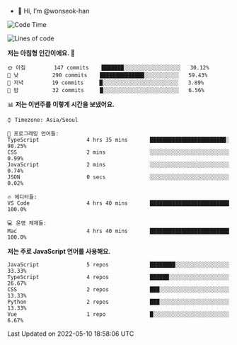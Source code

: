 - 👋 Hi, I’m @wonseok-han

<!---
wonseok-han/wonseok-han is a ✨ special ✨ repository because its `README.md` (this file) appears on your GitHub profile.
You can click the Preview link to take a look at your changes.
--->

<!--START_SECTION:waka-->
![Code Time](http://img.shields.io/badge/Code%20Time-382%20hrs%2014%20mins-blue)

![Lines of code](https://img.shields.io/badge/%EC%A0%80%EB%8A%94%20%EC%97%AC%ED%83%9C%EA%B9%8C%EC%A7%80%20-226%20Thousand%20%EC%A4%84%EC%9D%98%20%EC%BD%94%EB%93%9C%EB%A5%BC%20%EC%9E%91%EC%84%B1%ED%96%88%EC%96%B4%EC%9A%94.-blue)

**저는 아침형 인간이에요. 🐤** 

```text
🌞 아침         147 commits    ███████░░░░░░░░░░░░░░░░░░   30.12% 
🌆 낮　         290 commits    ██████████████░░░░░░░░░░░   59.43% 
🌃 저녁         19 commits     █░░░░░░░░░░░░░░░░░░░░░░░░   3.89% 
🌙 밤　         32 commits     █░░░░░░░░░░░░░░░░░░░░░░░░   6.56%

```


📊 **저는 이번주를 이렇게 시간을 보냈어요.** 

```text
⌚︎ Timezone: Asia/Seoul

💬 프로그래밍 언어들: 
TypeScript               4 hrs 35 mins       ████████████████████████░   98.25% 
CSS                      2 mins              ░░░░░░░░░░░░░░░░░░░░░░░░░   0.99% 
JavaScript               2 mins              ░░░░░░░░░░░░░░░░░░░░░░░░░   0.74% 
JSON                     0 secs              ░░░░░░░░░░░░░░░░░░░░░░░░░   0.02%

🔥 에디터들: 
VS Code                  4 hrs 40 mins       █████████████████████████   100.0%

💻 운영 체제들: 
Mac                      4 hrs 40 mins       █████████████████████████   100.0%

```

**저는 주로 JavaScript 언어를 사용해요.** 

```text
JavaScript               5 repos             ████████░░░░░░░░░░░░░░░░░   33.33% 
TypeScript               4 repos             ██████░░░░░░░░░░░░░░░░░░░   26.67% 
CSS                      2 repos             ███░░░░░░░░░░░░░░░░░░░░░░   13.33% 
Python                   2 repos             ███░░░░░░░░░░░░░░░░░░░░░░   13.33% 
Vue                      1 repo              █░░░░░░░░░░░░░░░░░░░░░░░░   6.67%

```



 Last Updated on 2022-05-10 18:58:06 UTC
<!--END_SECTION:waka-->

